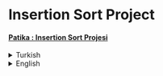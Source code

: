 # Insertion Sort Project
#### [Patika : Insertion Sort Projesi](https://app.patika.dev/moduller/veri-yapilari-ve-algoritmalar/insertion-sort-proje)
<details><summary>Turkish</summary>
  <p>

# Ödev
## Veri Yapıları ve Algoritmalar - Projeler - Insertion Sort Projesi 
## [22, 27, 16, 2, 18, 6]  

### 1 - Yukarı verilen dizinin Insertion Sort türüne göre aşamalarını yazınız. 

  `[22,27,16,2,18,6]` -> Insertion Sort

  - `Step 1 - [22,27,16,2,18,6]` Değişim olmaz    22 < 27
  - `Step 2 - [16,22,27,2,18,6]` Değişim olur     16 < 22 < 27
  - `Step 3 - [2,16,22,27,18,6]` Değişim olur     2  < 16 < 22 < 27
  - `Step 4 - [2,16,18,22,27,6]` Değişim olur     2  < 16 < 18 < 22 < 27
  - `Step 5 - [2,6,16,18,22,27]` Değişim olur     2  < 6  < 16 < 18 < 22 < 27 

### 2 - Big-O gösterimini yazınız.
  
 - Big-O Notation : `O(n^2)`  

 - Time Complexity : `(n^2+n)/2`  

 - Average case: `O(n^2)`  

 - Worst case: `O(n^2)`  

 - Best case: `O(n)`  

### 3 - Dizi sıralandıktan sonra 18 sayısı hangi case kapsamına girer? Yazınız.
  `Average case`

### 4 - `[7,3,5,8,2,9,4,15,6]` dizisinin Insertion Sort'a göre ilk 4 adımını yazınız.

  `[7,3,5,8,2,9,4,15,6]` -> Insertion Sort
  - `Step 1 - [3,7,5,8,2,9,4,15,6]` Değişim olur  3 < 7
  - `Step 2 - [3,5,7,8,2,9,4,15,6]` Değişim olur  3 < 5 < 7
  - `Step 3 - [3,5,7,8,2,9,4,15,6]` Değişim olmaz 3 < 5 < 7 < 8
  - `Step 4 - [2,3,5,7,8,9,4,15,6]` Değişim olur  2 < 3 < 5 < 7 < 8

</details>

<details><summary>English</summary>
  <p>

  </p>

<p align="center">
  <img width="600" height="300" src="https://github.com/aykutcihansevim/PatikaDev/blob/main/images/workinprogress.png?raw=true">
  <img width="600" height="300" src="https://github.com/aykutcihansevim/PatikaDev/blob/main/images/underconscontentwillbe.png?raw=true">
</p>

</details>